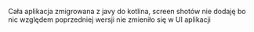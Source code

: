 Cała aplikacja zmigrowana z javy do kotlina, screen shotów nie dodaję bo nic względem poprzedniej wersji nie zmieniło się w UI aplikacji
